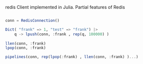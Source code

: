 redis Client implemented in Julia.  Partial features of Redis

```julia

conn = RedisConnection()

Dict( "frank" => 1, "test" => "frank") |> 
    q -> lpush(conn, :frank , rep(q, 100000) )
    
llen(conn, :frank)
lpop(conn, :frank)

pipelines(conn, rep(lpop(:frank) , llen(conn, :frank) )...)

```
